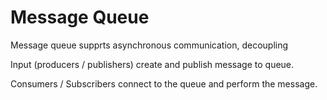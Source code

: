 # Message Queue

Message queue supprts asynchronous communication, decoupling

Input (producers / publishers) create and publish message to queue.

Consumers / Subscribers connect to the queue and perform the message.